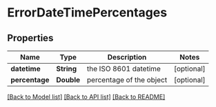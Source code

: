 # ErrorDateTimePercentages

## Properties
Name | Type | Description | Notes
------------ | ------------- | ------------- | -------------
**datetime** | **String** | the ISO 8601 datetime | [optional] 
**percentage** | **Double** | percentage of the object | [optional] 

[[Back to Model list]](../README.md#documentation-for-models) [[Back to API list]](../README.md#documentation-for-api-endpoints) [[Back to README]](../README.md)


